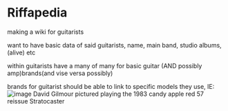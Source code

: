 # Riffapedia

making a wiki for guitarists

want to have basic data of said guitarists, name, main band, studio albums, (alive) etc

within guitarists have a many of many for basic guitar (AND possibly amp)brands(and vise versa possibly)

brands for guitarist should be able to link to specific models they use, IE:
![image](https://github.com/user-attachments/assets/efb8839b-565c-4c9f-b634-4ae41767da18)
David Gilmour pictured playing the 1983 candy apple red 57 reissue Stratocaster

